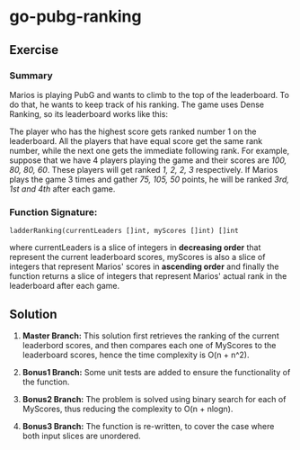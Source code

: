 # go-pubg-ranking

## Exercise

### Summary

Marios is playing PubG and wants to climb to the top of the leaderboard. To do that, he wants to keep track of his ranking. The game uses Dense Ranking, so its leaderboard works like this:

The player who has the highest score gets ranked number 1 on the leaderboard.
All the players that have equal score get the same rank number, while the next one gets the immediate following rank.
For example, suppose that we have 4 players playing the game and their scores are *100, 80, 80, 60*. These players will get ranked *1, 2, 2, 3* respectively. If Marios plays the game 3 times and gather *75, 105, 50* points, he will be ranked *3rd, 1st and 4th* after each game.

### Function Signature:

`ladderRanking(currentLeaders []int, myScores []int) []int`

where currentLeaders is a slice of integers in **decreasing order** that represent the current leaderboard scores, myScores is also a slice of integers that represent Marios' scores in **ascending order** and finally the function returns a slice of integers that represent Marios' actual rank in the leaderboard after each game.

## Solution

1. **Master Branch:**
This solution first retrieves the ranking of the current leaderbord scores, and then compares each one of MyScores to the leaderboard scores, hence the time complexity is O(n + n^2).

2. **Bonus1 Branch:**
Some unit tests are added to ensure the functionality of the function.

3. **Bonus2 Branch:**
The problem is solved using binary search for each of MyScores, thus reducing the complexity to O(n + nlogn).

4. **Bonus3 Branch:**
The function is re-written, to cover the case where both input slices are unordered.
